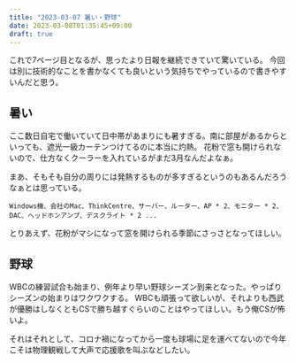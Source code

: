 ```yaml
---
title: "2023-03-07 暑い・野球"
date: 2023-03-08T01:35:45+09:00
draft: true
---
```


これで7ページ目となるが、思ったより日報を継続できていて驚いている。
今回は別に技術的なことを書かなくても良いという気持ちでやっているので書きやすいんだと思う。


## 暑い
ここ数日自宅で働いていて日中帯があまりにも暑すぎる。南に部屋があるからといっても、遮光一級カーテンつけてるのに本当に灼熱。
花粉で窓も開けられないので、仕方なくクーラーを入れているがまだ3月なんだよなぁ。

まあ、そもそも自分の周りには発熱するものが多すぎるというのもあるんだろうなぁとは思っている。

`Windows機、会社のMac、ThinkCentre、サーバー、ルーター、AP * 2、モニター * 2、DAC、ヘッドホンアンプ、デスクライト * 2 ...`

とりあえず、花粉がマシになって窓を開けられる季節にさっさとなってほしい。

## 野球
WBCの練習試合も始まり、例年より早い野球シーズン到来となった。やっぱりシーズンの始まりはワクワクする。
WBCも頑張って欲しいが、それよりも西武が優勝はしなくともCSで勝ち越すぐらいのことはやってほしい。もう俺CSが怖いよ。

それはそれとして、コロナ禍になってから一度も球場に足を運べてないので今年こそは物理観戦して大声で応援歌を叫ぶなどしたい。


